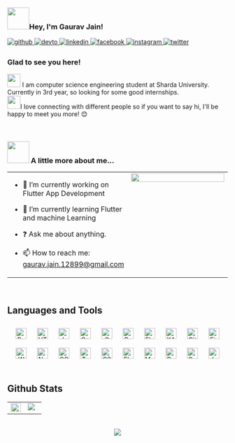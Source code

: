 ### <img src="https://media.giphy.com/media/12oufCB0MyZ1Go/giphy.gif" width="50">Hey, I'm Gaurav Jain!
  

<a href="https://github.com/gaurav12899" target="_blank">
<img src=https://img.shields.io/badge/github-%2324292e.svg?&style=for-the-badge&logo=github&logoColor=white alt=github style="margin-bottom: 5px;" />
</a>
<a href="https://dev.to/gaurav12899" target="_blank">
<img src=https://img.shields.io/badge/dev.to-%2308090A.svg?&style=for-the-badge&logo=dev.to&logoColor=white alt=devto style="margin-bottom: 5px;" />
</a>
<a href="https://linkedin.com/in/iamrishavanand" target="_blank">
<img src=https://img.shields.io/badge/linkedin-%231E77B5.svg?&style=for-the-badge&logo=linkedin&logoColor=white alt=linkedin style="margin-bottom: 5px;" />
</a>

<a href="https://www.facebook.com/gaurav12899" target="_blank">
<img src=https://img.shields.io/badge/facebook-%232E87FB.svg?&style=for-the-badge&logo=facebook&logoColor=white alt=facebook style="margin-bottom: 5px;" />
</a>
<a href="https://instagram.com/gauravjain12899" target="_blank">
<img src=https://img.shields.io/badge/instagram-%23000000.svg?&style=for-the-badge&logo=instagram&logoColor=white alt=instagram style="margin-bottom: 5px;" />
</a>
<a href="https://twitter.com/iamgaurav12899" target="_blank">
<img src=https://img.shields.io/badge/twitter-%2300acee.svg?&style=for-the-badge&logo=twitter&logoColor=white alt=twitter style="margin-bottom: 5px;" />
</a>  
  



### Glad to see you here!  
<img src="https://media.giphy.com/media/WUlplcMpOCEmTGBtBW/giphy.gif" width="30"> I am computer science engineering student at Sharda University. Currently in 3rd year, so looking for some good internships.  
<img src="https://media.giphy.com/media/LnQjpWaON8nhr21vNW/giphy.gif" width="30">I love connecting with different people so if you want to say hi, I'll be happy to meet you more! 😊

<br/>  


### <img src="https://media.giphy.com/media/VgCDAzcKvsR6OM0uWg/giphy.gif" width="50"> A little more about me...  

<table><tr><td valign="top" width="50%">

- 🔭 I’m currently working on Flutter App Development  
  

- 🌱 I’m currently learning Flutter and machine Learning  
  

- ❓ Ask me about anything.  
- 📫 How to reach me: gaurav.jain.12899@gmail.com

</td><td valign="top" width="50%">

<div align="center">
<img src="https://rishavanand.github.io/static/images/greetings.gif" align="center" style="width: 100%" />
</div>  


</td></tr></table>  

<br/>  


## Languages and Tools  
<div align="center">  
<img style="margin: 10px" src="https://profilinator.rishav.dev/skills-assets/bootstrap-plain.svg" alt="Bootstrap" height="25" />  
<img style="margin: 10px" src="https://profilinator.rishav.dev/skills-assets/html5-original-wordmark.svg" alt="HTML5" height="25" />  
<img style="margin: 10px" src="https://profilinator.rishav.dev/skills-assets/javascript-original.svg" alt="JavaScript" height="25" />  
<img style="margin: 10px" src="https://profilinator.rishav.dev/skills-assets/cplusplus-original.svg" alt="C++" height="25" />  
<img style="margin: 10px" src="https://profilinator.rishav.dev/skills-assets/c-original.svg" alt="C" height="25" />  
<img style="margin: 10px" src="https://profilinator.rishav.dev/skills-assets/python-original.svg" alt="Python" height="25" />  
<img style="margin: 10px" src="https://profilinator.rishav.dev/skills-assets/flask.png" alt="Flask" height="25" />  
<img style="margin: 10px" src="https://profilinator.rishav.dev/skills-assets/xampp.png" alt="XAMPP" height="25" />  
<img style="margin: 10px" src="https://profilinator.rishav.dev/skills-assets/git-scm-icon.svg" alt="Git" height="25" />  
<img style="margin: 10px" src="https://profilinator.rishav.dev/skills-assets/firebase.png" alt="Firebase" height="25" />  
<img style="margin: 10px" src="https://profilinator.rishav.dev/skills-assets/wordpress.png" alt="WordPress" height="25" />  
<img style="margin: 10px" src="https://profilinator.rishav.dev/skills-assets/nodejs-original-wordmark.svg" alt="Node.js" height="25" />  
<img style="margin: 10px" src="https://profilinator.rishav.dev/skills-assets/google_cloud-icon.svg" alt="GCP" height="25" />  
<img style="margin: 10px" src="https://profilinator.rishav.dev/skills-assets/tensorflow-icon.svg" alt="TensorFlow" height="25" />  
<img style="margin: 10px" src="https://profilinator.rishav.dev/skills-assets/css3-original-wordmark.svg" alt="CSS3" height="25" />  
<img style="margin: 10px" src="https://profilinator.rishav.dev/skills-assets/flutterio-icon.svg" alt="Flutter" height="25" />  
<img style="margin: 10px" src="https://profilinator.rishav.dev/skills-assets/mysql-original-wordmark.svg" alt="MySQL" height="25" />  
<img style="margin: 10px" src="https://profilinator.rishav.dev/skills-assets/dartlang-icon.svg" alt="Dart" height="25" />  
<img style="margin: 10px" src="https://profilinator.rishav.dev/skills-assets/opencv-icon.svg" alt="OpenCV" height="25" />  
<img style="margin: 10px" src="https://profilinator.rishav.dev/skills-assets/java-original-wordmark.svg" alt="Java" height="25" />  
</div>  

<br/>  


## Github Stats  
<table><tr><td valign="top" width="50%">

<img src="https://github-readme-stats.vercel.app/api?username=gaurav12899&show_icons=true&count_private=true&hide_border=true" align="left" style="width: 100%" />

</td><td valign="top" width="50%">

<img src="https://github-readme-stats.vercel.app/api/top-langs/?username=gaurav12899&hide_border=true&layout=compact" align="left" style="width: 100% height:50%" />

</td></tr></table>  

<br/>  

<div align="center">
<img src="https://raw.githubusercontent.com/abhisheknaiidu/abhisheknaiidu/master/code.gif" align="center" style="width: 100px height 100px" />
</div>  
  

<br/>    

<br/>  


<br />


